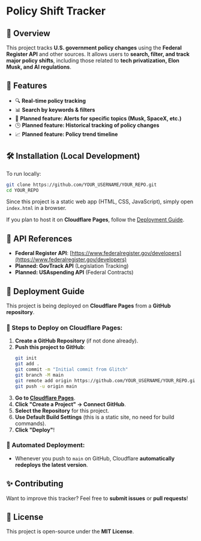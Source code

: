 # Policy Shift Tracker

## 🚀 Overview
This project tracks **U.S. government policy changes** using the **Federal Register API** and other sources. 
It allows users to **search, filter, and track major policy shifts**, including those related to **tech privatization, Elon Musk, and AI regulations**.

## 📂 Features
- 🔍 **Real-time policy tracking**
- 📊 **Search by keywords & filters**
- 🚨 **Planned feature: Alerts for specific topics (Musk, SpaceX, etc.)**
- 🕒 **Planned feature: Historical tracking of policy changes**
- 📈 **Planned feature: Policy trend timeline**

## 🛠️ Installation (Local Development)
To run locally:
```sh
git clone https://github.com/YOUR_USERNAME/YOUR_REPO.git
cd YOUR_REPO
```
Since this project is a static web app (HTML, CSS, JavaScript), simply open `index.html` in a browser.

If you plan to host it on **Cloudflare Pages**, follow the [Deployment Guide](#deployment).

## 🔗 API References
- **Federal Register API**: [https://www.federalregister.gov/developers](https://www.federalregister.gov/developers)
- **Planned: GovTrack API** (Legislation Tracking)
- **Planned: USAspending API** (Federal Contracts)

## 📢 Deployment Guide
This project is being deployed on **Cloudflare Pages** from a **GitHub repository**.

### 🚀 Steps to Deploy on Cloudflare Pages:
1. **Create a GitHub Repository** (if not done already).
2. **Push this project to GitHub**:
   ```sh
   git init
   git add .
   git commit -m "Initial commit from Glitch"
   git branch -M main
   git remote add origin https://github.com/YOUR_USERNAME/YOUR_REPO.git
   git push -u origin main
   ```
3. **Go to [Cloudflare Pages](https://pages.cloudflare.com/)**.
4. **Click "Create a Project" → Connect GitHub**.
5. **Select the Repository** for this project.
6. **Use Default Build Settings** (this is a static site, no need for build commands).
7. **Click "Deploy"**!

### 📡 Automated Deployment:
- Whenever you push to `main` on GitHub, Cloudflare **automatically redeploys the latest version**.

## ✨ Contributing
Want to improve this tracker? Feel free to **submit issues** or **pull requests**!

## 📜 License
This project is open-source under the **MIT License**.